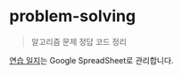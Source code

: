 # problem-solving
> 알고리즘 문제 정답 코드 정리  
    
[연습 일지](https://docs.google.com/spreadsheets/d/1oJZUq4AF1JmFTJfS8QvnaKhU17WDOGl-0JMBPe5u1H4/edit?usp=sharing)는 Google SpreadSheet로 관리합니다.   
